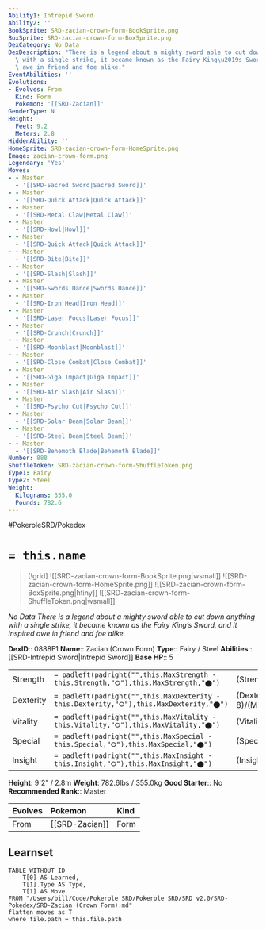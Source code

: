 ```yaml
---
Ability1: Intrepid Sword
Ability2: ''
BookSprite: SRD-zacian-crown-form-BookSprite.png
BoxSprite: SRD-zacian-crown-form-BoxSprite.png
DexCategory: No Data
DexDescription: "There is a legend about a mighty sword able to cut down anything\
  \ with a single strike, it became known as the Fairy King\u2019s Sword, and it inspired\
  \ awe in friend and foe alike."
EventAbilities: ''
Evolutions:
- Evolves: From
  Kind: Form
  Pokemon: '[[SRD-Zacian]]'
GenderType: N
Height:
  Feet: 9.2
  Meters: 2.8
HiddenAbility: ''
HomeSprite: SRD-zacian-crown-form-HomeSprite.png
Image: zacian-crown-form.png
Legendary: 'Yes'
Moves:
- - Master
  - '[[SRD-Sacred Sword|Sacred Sword]]'
- - Master
  - '[[SRD-Quick Attack|Quick Attack]]'
- - Master
  - '[[SRD-Metal Claw|Metal Claw]]'
- - Master
  - '[[SRD-Howl|Howl]]'
- - Master
  - '[[SRD-Quick Attack|Quick Attack]]'
- - Master
  - '[[SRD-Bite|Bite]]'
- - Master
  - '[[SRD-Slash|Slash]]'
- - Master
  - '[[SRD-Swords Dance|Swords Dance]]'
- - Master
  - '[[SRD-Iron Head|Iron Head]]'
- - Master
  - '[[SRD-Laser Focus|Laser Focus]]'
- - Master
  - '[[SRD-Crunch|Crunch]]'
- - Master
  - '[[SRD-Moonblast|Moonblast]]'
- - Master
  - '[[SRD-Close Combat|Close Combat]]'
- - Master
  - '[[SRD-Giga Impact|Giga Impact]]'
- - Master
  - '[[SRD-Air Slash|Air Slash]]'
- - Master
  - '[[SRD-Psycho Cut|Psycho Cut]]'
- - Master
  - '[[SRD-Solar Beam|Solar Beam]]'
- - Master
  - '[[SRD-Steel Beam|Steel Beam]]'
- - Master
  - '[[SRD-Behemoth Blade|Behemoth Blade]]'
Number: 888
ShuffleToken: SRD-zacian-crown-form-ShuffleToken.png
Type1: Fairy
Type2: Steel
Weight:
  Kilograms: 355.0
  Pounds: 782.6
---
```


#PokeroleSRD/Pokedex

# `= this.name`

> [!grid]
> ![[SRD-zacian-crown-form-BookSprite.png|wsmall]]
> ![[SRD-zacian-crown-form-HomeSprite.png]]
> ![[SRD-zacian-crown-form-BoxSprite.png|htiny]]
> ![[SRD-zacian-crown-form-ShuffleToken.png|wsmall]]


*No Data*
*There is a legend about a mighty sword able to cut down anything with a single strike, it became known as the Fairy King’s Sword, and it inspired awe in friend and foe alike.*

**DexID**:: 0888F1
**Name**:: Zacian (Crown Form)
**Type**:: Fairy / Steel
**Abilities**:: [[SRD-Intrepid Sword|Intrepid Sword]]
**Base HP**:: 5

|           |                                                                                        |                                          |
| --------- | -------------------------------------------------------------------------------------- | ---------------------------------------- |
| Strength  | `= padleft(padright("",this.MaxStrength - this.Strength,"⭘"),this.MaxStrength,"⬤")`    | (Strength::9)/(MaxStrength::9)   |
| Dexterity | `= padleft(padright("",this.MaxDexterity - this.Dexterity,"⭘"),this.MaxDexterity,"⬤")` | (Dexterity:: 8)/(MaxDexterity::8) |
| Vitality  | `= padleft(padright("",this.MaxVitality - this.Vitality,"⭘"),this.MaxVitality,"⬤")`    | (Vitality::6)/(MaxVitality::6)   |
| Special   | `= padleft(padright("",this.MaxSpecial - this.Special,"⭘"),this.MaxSpecial,"⬤")`       | (Special::5)/(MaxSpecial::5)     |
| Insight   | `= padleft(padright("",this.MaxInsight - this.Insight,"⭘"),this.MaxInsight,"⬤")`       | (Insight::6)/(MaxInsight::6)     |

**Height**: 9'2" / 2.8m
**Weight**: 782.6lbs / 355.0kg
**Good Starter**:: No
**Recommended Rank**:: Master

| Evolves   | Pokemon        | Kind   |
|:----------|:---------------|:-------|
| From      | [[SRD-Zacian]] | Form   |

## Learnset

```dataview
TABLE WITHOUT ID
    T[0] AS Learned,
    T[1].Type AS Type,
    T[1] AS Move
FROM "/Users/bill/Code/Pokerole SRD/Pokerole SRD/SRD v2.0/SRD-Pokedex/SRD-Zacian (Crown Form).md"
flatten moves as T
where file.path = this.file.path
```

